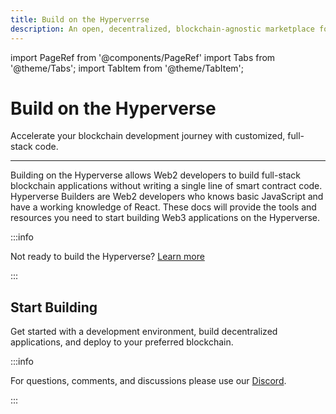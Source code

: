 ```yaml
---
title: Build on the Hyperverrse
description: An open, decentralized, blockchain-agnostic marketplace for composable smart contracts
---
```


import PageRef from '@components/PageRef'
import Tabs from '@theme/Tabs';
import TabItem from '@theme/TabItem';

# Build on the Hyperverse

Accelerate your blockchain development journey with customized, full-stack code.

---

Building on the Hyperverse allows Web2 developers to build full-stack blockchain applications without writing a single line of smart contract code. Hyperverse Builders are Web2 developers who knows basic JavaScript and have a working knowledge of React. These docs will provide the tools and resources you need to start building Web3 applications on the Hyperverse.

:::info

Not ready to build the Hyperverse? [Learn more](../basics/welcome.md)

:::

## Start Building

Get started with a development environment, build decentralized applications, and deploy to your preferred blockchain.

<PageRef url="environment" pageName="Environment Overview" />
<PageRef url="blockchain/overview" pageName="Deploy to a Blockchain" />
<PageRef url="dapp/overview" pageName="Build a dApp" />

:::info

For questions, comments, and discussions please use our [Discord](https://discord.com/invite/uqecGxg).

:::

